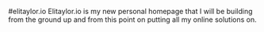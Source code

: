 #elitaylor.io
Elitaylor.io is my new personal homepage that I will be building from the ground up and from this point on putting all my online solutions on.
